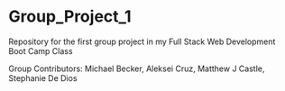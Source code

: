 # Group_Project_1
Repository for the first group project in my Full Stack Web Development Boot Camp Class

Group Contributors: Michael Becker, Aleksei Cruz, Matthew J Castle, Stephanie De Dios
